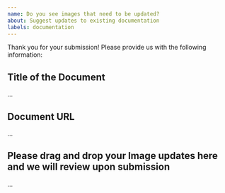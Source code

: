 ```yaml
---
name: Do you see images that need to be updated?
about: Suggest updates to existing documentation
labels: documentation
---
```


Thank you for your submission! Please provide us with the following information:

Title of the Document
-------------------------------------------
...

Document URL
-------------------------------------------
...

Please drag and drop your Image updates here and we will review upon submission
-------------------------------------------
...
